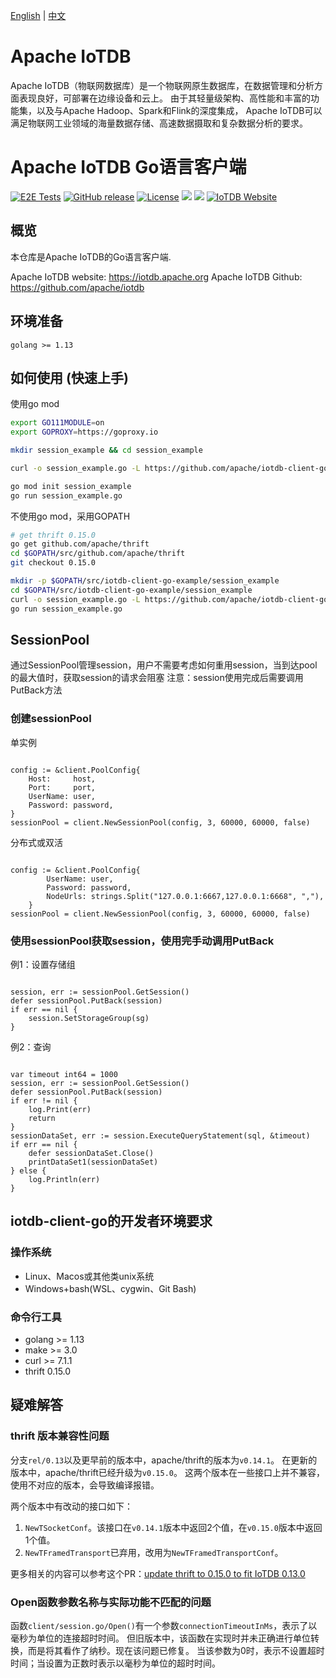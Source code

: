 <!--

    Licensed to the Apache Software Foundation (ASF) under one
    or more contributor license agreements.  See the NOTICE file
    distributed with this work for additional information
    regarding copyright ownership.  The ASF licenses this file
    to you under the Apache License, Version 2.0 (the
    "License"); you may not use this file except in compliance
    with the License.  You may obtain a copy of the License at

        http://www.apache.org/licenses/LICENSE-2.0

    Unless required by applicable law or agreed to in writing,
    software distributed under the License is distributed on an
    "AS IS" BASIS, WITHOUT WARRANTIES OR CONDITIONS OF ANY
    KIND, either express or implied.  See the License for the
    specific language governing permissions and limitations
    under the License.

-->
[English](./README.md) | [中文](./README_ZH.md)

# Apache IoTDB

Apache IoTDB（物联网数据库）是一个物联网原生数据库，在数据管理和分析方面表现良好，可部署在边缘设备和云上。
由于其轻量级架构、高性能和丰富的功能集，以及与Apache Hadoop、Spark和Flink的深度集成，
Apache IoTDB可以满足物联网工业领域的海量数据存储、高速数据摄取和复杂数据分析的要求。

# Apache IoTDB Go语言客户端

[![E2E Tests](https://github.com/apache/iotdb-client-go/actions/workflows/e2e.yml/badge.svg)](https://github.com/apache/iotdb-client-go/actions/workflows/e2e.yml)
[![GitHub release](https://img.shields.io/github/release/apache/iotdb-client-go.svg)](https://github.com/apache/iotdb-client-go/releases)
[![License](https://img.shields.io/badge/license-Apache%202-4EB1BA.svg)](https://www.apache.org/licenses/LICENSE-2.0.html)
![](https://github-size-badge.herokuapp.com/apache/iotdb-client-go.svg)
![](https://img.shields.io/badge/platform-win%20%7C%20macos%20%7C%20linux-yellow.svg)
[![IoTDB Website](https://img.shields.io/website-up-down-green-red/https/shields.io.svg?label=iotdb-website)](https://iotdb.apache.org/)

## 概览

本仓库是Apache IoTDB的Go语言客户端.

Apache IoTDB website: https://iotdb.apache.org
Apache IoTDB Github: https://github.com/apache/iotdb

## 环境准备

    golang >= 1.13

## 如何使用 (快速上手)

使用go mod

```sh
export GO111MODULE=on
export GOPROXY=https://goproxy.io

mkdir session_example && cd session_example

curl -o session_example.go -L https://github.com/apache/iotdb-client-go/raw/main/example/session_example.go

go mod init session_example
go run session_example.go
```

不使用go mod，采用GOPATH

```sh
# get thrift 0.15.0
go get github.com/apache/thrift
cd $GOPATH/src/github.com/apache/thrift
git checkout 0.15.0

mkdir -p $GOPATH/src/iotdb-client-go-example/session_example
cd $GOPATH/src/iotdb-client-go-example/session_example
curl -o session_example.go -L https://github.com/apache/iotdb-client-go/raw/main/example/session_example.go
go run session_example.go
```

## SessionPool
通过SessionPool管理session，用户不需要考虑如何重用session，当到达pool的最大值时，获取session的请求会阻塞
注意：session使用完成后需要调用PutBack方法

### 创建sessionPool

单实例
```golang

config := &client.PoolConfig{
    Host:     host,
    Port:     port,
    UserName: user,
    Password: password,
}
sessionPool = client.NewSessionPool(config, 3, 60000, 60000, false)

```

分布式或双活

```golang

config := &client.PoolConfig{
		UserName: user,
		Password: password,
		NodeUrls: strings.Split("127.0.0.1:6667,127.0.0.1:6668", ","),
	}
sessionPool = client.NewSessionPool(config, 3, 60000, 60000, false)

```


### 使用sessionPool获取session，使用完手动调用PutBack

例1：设置存储组

```golang

session, err := sessionPool.GetSession()
defer sessionPool.PutBack(session)
if err == nil {
    session.SetStorageGroup(sg)
}

```

例2：查询

```golang

var timeout int64 = 1000
session, err := sessionPool.GetSession()
defer sessionPool.PutBack(session)
if err != nil {
    log.Print(err)
    return
}
sessionDataSet, err := session.ExecuteQueryStatement(sql, &timeout)
if err == nil {
    defer sessionDataSet.Close()
    printDataSet1(sessionDataSet)
} else {
    log.Println(err)
}

```


## iotdb-client-go的开发者环境要求

### 操作系统

* Linux、Macos或其他类unix系统
* Windows+bash(WSL、cygwin、Git Bash)

### 命令行工具

* golang >= 1.13
* make   >= 3.0
* curl   >= 7.1.1
* thrift 0.15.0

## 疑难解答

### thrift 版本兼容性问题

分支`rel/0.13`以及更早前的版本中，apache/thrift的版本为`v0.14.1`。
在更新的版本中，apache/thrift已经升级为`v0.15.0`。
这两个版本在一些接口上并不兼容，使用不对应的版本，会导致编译报错。

两个版本中有改动的接口如下：

1. `NewTSocketConf`。该接口在`v0.14.1`版本中返回2个值，在`v0.15.0`版本中返回1个值。
2. `NewTFramedTransport`已弃用，改用为`NewTFramedTransportConf`。

更多相关的内容可以参考这个PR：[update thrift to 0.15.0 to fit IoTDB 0.13.0](https://github.com/apache/iotdb-client-go/pull/41)

### Open函数参数名称与实际功能不匹配的问题

函数```client/session.go/Open()```有一个参数`connectionTimeoutInMs`，表示了以毫秒为单位的连接超时时间。
但旧版本中，该函数在实现时并未正确进行单位转换，而是将其看作了纳秒。现在该问题已修复。
当该参数为0时，表示不设置超时时间；当设置为正数时表示以毫秒为单位的超时时间。
